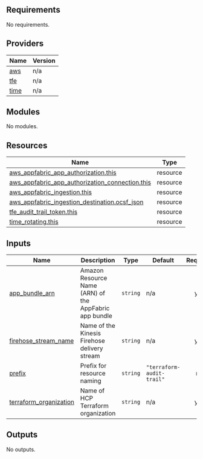 ## Requirements

No requirements.

## Providers

| Name | Version |
|------|---------|
| <a name="provider_aws"></a> [aws](#provider\_aws) | n/a |
| <a name="provider_tfe"></a> [tfe](#provider\_tfe) | n/a |
| <a name="provider_time"></a> [time](#provider\_time) | n/a |

## Modules

No modules.

## Resources

| Name | Type |
|------|------|
| [aws_appfabric_app_authorization.this](https://registry.terraform.io/providers/hashicorp/aws/latest/docs/resources/appfabric_app_authorization) | resource |
| [aws_appfabric_app_authorization_connection.this](https://registry.terraform.io/providers/hashicorp/aws/latest/docs/resources/appfabric_app_authorization_connection) | resource |
| [aws_appfabric_ingestion.this](https://registry.terraform.io/providers/hashicorp/aws/latest/docs/resources/appfabric_ingestion) | resource |
| [aws_appfabric_ingestion_destination.ocsf_json](https://registry.terraform.io/providers/hashicorp/aws/latest/docs/resources/appfabric_ingestion_destination) | resource |
| [tfe_audit_trail_token.this](https://registry.terraform.io/providers/hashicorp/tfe/latest/docs/resources/audit_trail_token) | resource |
| [time_rotating.this](https://registry.terraform.io/providers/hashicorp/time/latest/docs/resources/rotating) | resource |

## Inputs

| Name | Description | Type | Default | Required |
|------|-------------|------|---------|:--------:|
| <a name="input_app_bundle_arn"></a> [app\_bundle\_arn](#input\_app\_bundle\_arn) | Amazon Resource Name (ARN) of the AppFabric app bundle | `string` | n/a | yes |
| <a name="input_firehose_stream_name"></a> [firehose\_stream\_name](#input\_firehose\_stream\_name) | Name of the Kinesis Firehose delivery stream | `string` | n/a | yes |
| <a name="input_prefix"></a> [prefix](#input\_prefix) | Prefix for resource naming | `string` | `"terraform-audit-trail"` | no |
| <a name="input_terraform_organization"></a> [terraform\_organization](#input\_terraform\_organization) | Name of HCP Terraform organization | `string` | n/a | yes |

## Outputs

No outputs.
